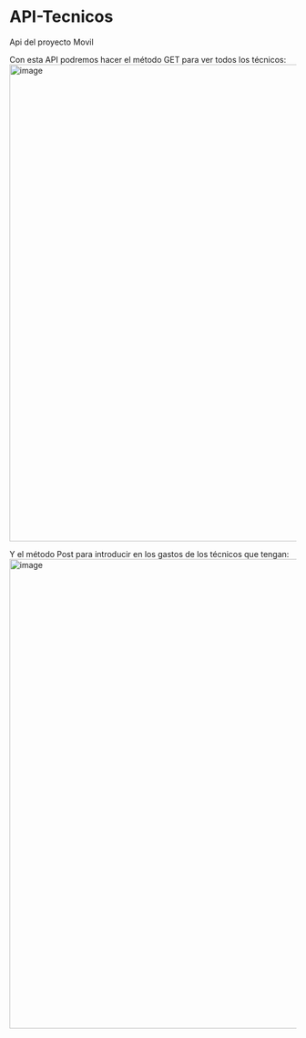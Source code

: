 # API-Tecnicos
Api del proyecto Movil


Con esta API podremos hacer el método GET para ver todos los técnicos:
<img width="1364" height="838" alt="image" src="https://github.com/user-attachments/assets/e99e6e0d-88e2-4521-adbc-a45c88357246" />

 Y el método Post para introducir en los gastos de los técnicos que tengan:
<img width="1404" height="825" alt="image" src="https://github.com/user-attachments/assets/25e89516-3766-4283-87b5-2e05e114327a" />
 
